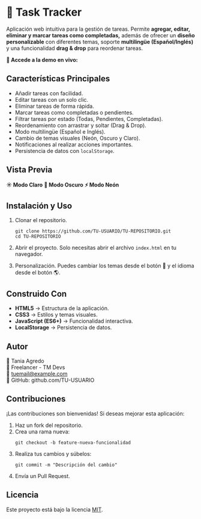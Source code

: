 # 📌 Task Tracker
Aplicación web intuitiva para la gestión de tareas. Permite **agregar, editar, eliminar y marcar tareas como completadas,** además de ofrecer un **diseño personalizable** con diferentes temas, soporte **multilingüe (Español/Inglés)** y una funcionalidad **drag & drop** para reordenar tareas.

**🔗 Accede a la demo en vivo:**

## Características Principales
- Añadir tareas con facilidad.
- Editar tareas con un solo clic.
- Eliminar tareas de forma rápida.
- Marcar tareas como completadas o pendientes.
- Filtrar tareas por estado (Todas, Pendientes, Completadas).
- Reordenamiento con arrastrar y soltar (Drag & Drop).
- Modo multilingüe (Español e Inglés).
- Cambio de temas visuales (Neón, Oscuro y Claro).
- Notificaciones al realizar acciones importantes.
- Persistencia de datos con ```localStorage```.

## Vista Previa
**☀️ Modo Claro**
**🌙 Modo Oscuro**
**⚡ Modo Neón**

## Instalación y Uso
1. Clonar el repositorio.
   ```
   git clone https://github.com/TU-USUARIO/TU-REPOSITORIO.git
   cd TU-REPOSITORIO
2. Abrir el proyecto.
Solo necesitas abrir el archivo ```index.html``` en tu navegador.

3. Personalización.
Puedes cambiar los temas desde el botón 🎨 y el idioma desde el botón 🌎.

## Construido Con
- **HTML5** → Estructura de la aplicación.
- **CSS3** → Estilos y temas visuales.
- **JavaScript (ES6+)** → Funcionalidad interactiva.
- **LocalStorage** → Persistencia de datos.

## Autor

👤 Tania Agredo <br>
💼 Freelancer - TM Devs <br>
📧 tuemail@example.com <br>
📌 GitHub: github.com/TU-USUARIO

## Contribuciones
¡Las contribuciones son bienvenidas! Si deseas mejorar esta aplicación:

1. Haz un fork del repositorio.
2. Crea una rama nueva:
   ```
   git checkout -b feature-nueva-funcionalidad
3. Realiza tus cambios y súbelos:
   ```
   git commit -m "Descripción del cambio"
4. Envía un Pull Request.

## Licencia
Este proyecto está bajo la licencia [MIT](https://opensource.org/licenses/MIT).
